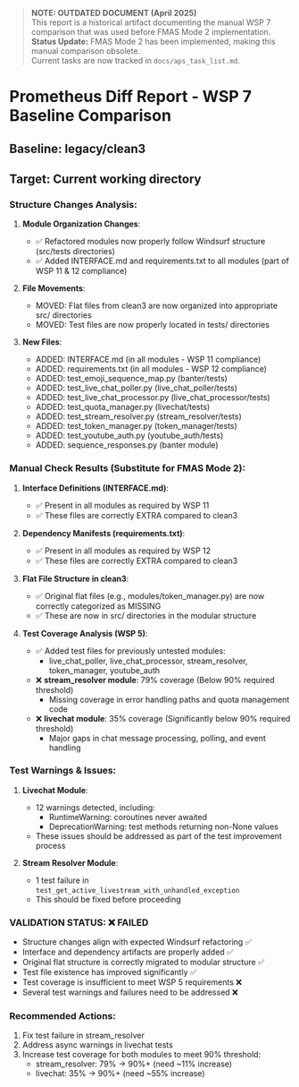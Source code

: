 > **NOTE: OUTDATED DOCUMENT (April 2025)**  
> This report is a historical artifact documenting the manual WSP 7 comparison that was used before FMAS Mode 2 implementation.  
> **Status Update:** FMAS Mode 2 has been implemented, making this manual comparison obsolete.  
> Current tasks are now tracked in `docs/aps_task_list.md`.

# Prometheus Diff Report - WSP 7 Baseline Comparison

## Baseline: legacy/clean3
## Target: Current working directory

### Structure Changes Analysis:

1. **Module Organization Changes**:
   - ✅ Refactored modules now properly follow Windsurf structure (src/tests directories)
   - ✅ Added INTERFACE.md and requirements.txt to all modules (part of WSP 11 & 12 compliance)

2. **File Movements**:
   - MOVED: Flat files from clean3 are now organized into appropriate src/ directories
   - MOVED: Test files are now properly located in tests/ directories

3. **New Files**:
   - ADDED: INTERFACE.md (in all modules - WSP 11 compliance)
   - ADDED: requirements.txt (in all modules - WSP 12 compliance)
   - ADDED: test_emoji_sequence_map.py (banter/tests)
   - ADDED: test_live_chat_poller.py (live_chat_poller/tests)
   - ADDED: test_live_chat_processor.py (live_chat_processor/tests)
   - ADDED: test_quota_manager.py (livechat/tests)
   - ADDED: test_stream_resolver.py (stream_resolver/tests)
   - ADDED: test_token_manager.py (token_manager/tests)
   - ADDED: test_youtube_auth.py (youtube_auth/tests)
   - ADDED: sequence_responses.py (banter module)

### Manual Check Results (Substitute for FMAS Mode 2):

1. **Interface Definitions (INTERFACE.md)**:
   - ✅ Present in all modules as required by WSP 11
   - ✅ These files are correctly EXTRA compared to clean3

2. **Dependency Manifests (requirements.txt)**:
   - ✅ Present in all modules as required by WSP 12
   - ✅ These files are correctly EXTRA compared to clean3

3. **Flat File Structure in clean3**:
   - ✅ Original flat files (e.g., modules/token_manager.py) are now correctly categorized as MISSING
   - ✅ These are now in src/ directories in the modular structure

4. **Test Coverage Analysis (WSP 5)**:
   - ✅ Added test files for previously untested modules:
     - live_chat_poller, live_chat_processor, stream_resolver, token_manager, youtube_auth
   - ❌ **stream_resolver module**: 79% coverage (Below 90% required threshold)
     - Missing coverage in error handling paths and quota management code
   - ❌ **livechat module**: 35% coverage (Significantly below 90% required threshold)
     - Major gaps in chat message processing, polling, and event handling

### Test Warnings & Issues:

1. **Livechat Module**:
   - 12 warnings detected, including:
     - RuntimeWarning: coroutines never awaited
     - DeprecationWarning: test methods returning non-None values
   - These issues should be addressed as part of the test improvement process

2. **Stream Resolver Module**:
   - 1 test failure in `test_get_active_livestream_with_unhandled_exception`
   - This should be fixed before proceeding

### VALIDATION STATUS: ❌ FAILED
- Structure changes align with expected Windsurf refactoring ✅
- Interface and dependency artifacts are properly added ✅
- Original flat structure is correctly migrated to modular structure ✅
- Test file existence has improved significantly ✅
- Test coverage is insufficient to meet WSP 5 requirements ❌
- Several test warnings and failures need to be addressed ❌

### Recommended Actions:
1. Fix test failure in stream_resolver
2. Address async warnings in livechat tests
3. Increase test coverage for both modules to meet 90% threshold:
   - stream_resolver: 79% → 90%+ (need ~11% increase)
   - livechat: 35% → 90%+ (need ~55% increase) 